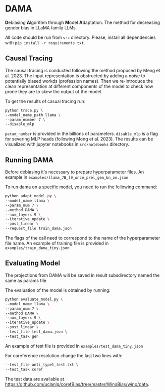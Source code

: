 # DAMA
**D**ebiasing **A**lgorithm through **M**odel **A**daptation. The method for decreasing gender bias in LLaMA family LLMs.

All code should be run from `src` directory. Please, install all dependencies with `pip install -r requirements.txt`.

## Causal Tracing

The causal tracing is conducted following the method proposed by Meng et al. 2023.
The input representation is obstructed by adding a noise to potentially biased workds (profession names).
Then we re-introduce the clean representation at different components of the model to check how prone they are to skew the output of the model.


To get the results of casual tracing run:

```bash
python trace.py \
--model_name_path llama \
--param_number 7 \
--disable_mlp

```
 `param_number` is provided in the billions of parameters.
`disable_mlp` is a flag for severing MLP heads (following Meng et al. 2023).
The results can be visualized with jupyter notebooks in `src/notebooks` directory.

## Running DAMA

Before debiasing it's necessary to prepare hyperparameter files.
An example in `examples/llama_7B_l9_once_prel_gen_bn_on.json`

To run dama on a specific model, you need to run the following command:

```bash
python adapt_model.py \
--model_name llama \
--param_num 7 \
--method DAMA \
--num_layers 9 \
--iterative_update \
--post_linear \
--request_file train_dama.json
```

The flags of the call need to correspond to the name of the hyperparameter file name.
An example of training file is provided in `examples/train_dama_tiny.json`

## Evaluating Model

The projections from DAMA will be saved in result subsdirectory named the same as params file.

The evaluation of the model is obtained by running:

```bash
python evaluate_model.py \
--model_name llama \
--param_num 7 \
--method DAMA \
--num_layers 9 \ 
--iterative_update \
--post_linear \
--test_file test_dama.json \
--test_task gen
```

An example of test file is provided in `examples/test_dama_tiny.json`

For coreference resolution change the last two lines with:

```bash
--test_file anti_type1_test.txt \
--test_task coref
```

The test data are available at https://github.com/uclanlp/corefBias/tree/master/WinoBias/wino/data.